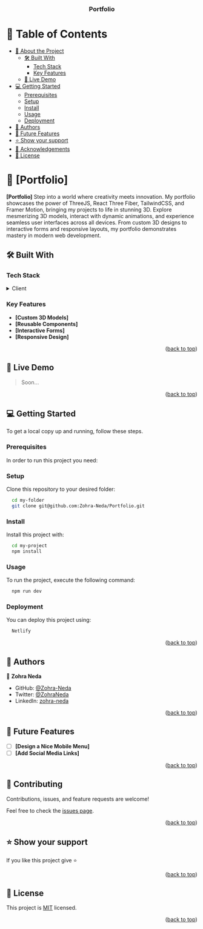 <a name="readme-top"></a>

<div align="center">

  <h3><b>Portfolio</b></h3>

</div>

<!-- TABLE OF CONTENTS -->

# 📗 Table of Contents

- [📖 About the Project](#about-project)
  - [🛠 Built With](#built-with)
    - [Tech Stack](#tech-stack)
    - [Key Features](#key-features)
  - [🚀 Live Demo](#live-demo)
- [💻 Getting Started](#getting-started)
  - [Prerequisites](#prerequisites)
  - [Setup](#setup)
  - [Install](#install)
  - [Usage](#usage)
  - [Deployment](#deployment)
- [👥 Authors](#authors)
- [🔭 Future Features](#future-features)
- [⭐️ Show your support](#support)
- [🙏 Acknowledgements](#acknowledgements)
- [📝 License](#license)

<!-- PROJECT DESCRIPTION -->

# 📖 [Portfolio] <a name="about-project"></a>


**[Portfolio]** Step into a world where creativity meets innovation. My portfolio showcases the power of ThreeJS, React Three Fiber, TailwindCSS, and Framer Motion, bringing my projects to life in stunning 3D.
Explore mesmerizing 3D models, interact with dynamic animations, and experience seamless user interfaces across all devices. From custom 3D designs to interactive forms and responsive layouts, my portfolio demonstrates mastery in modern web development.

## 🛠 Built With <a name="built-with"></a>

### Tech Stack <a name="tech-stack"></a>


<details>
  <summary>Client</summary>
  <ul>
    <li><a href="https://reactjs.org/">ReactJS</a></li>
    <li><a href="#">ThreeJS</a></li>
    <li><a href="#">React Three Fiber</a></li>
    <li><a href="https://tailwindcss.com/">Tailwind CSS</a></li>
    <li><a href="#">Framer Motion</a></li>
  </ul>
</details>



<!-- Features -->

### Key Features <a name="key-features"></a>


- **[Custom 3D Models]**
- **[Reusable Components]**
- **[Interactive Forms]**
- **[Responsive Design]**

<p align="right">(<a href="#readme-top">back to top</a>)</p>

<!-- LIVE DEMO -->

## 🚀 Live Demo <a name="live-demo"></a>

> Soon...

<!-- - [Live Demo Link](https://google.com) -->

<p align="right">(<a href="#readme-top">back to top</a>)</p>

<!-- GETTING STARTED -->

## 💻 Getting Started <a name="getting-started"></a>


To get a local copy up and running, follow these steps.

### Prerequisites

In order to run this project you need:

<!--
Example command:

```sh
 npm start
```
 -->

### Setup

Clone this repository to your desired folder:


```sh
  cd my-folder
  git clone git@github.com:Zohra-Neda/Portfolio.git
```

### Install

Install this project with:


```sh
  cd my-project
  npm install
```

### Usage

To run the project, execute the following command:


```sh
  npm run dev
```


### Deployment

You can deploy this project using:


```sh
  Netlify
```

<p align="right">(<a href="#readme-top">back to top</a>)</p>

<!-- AUTHORS -->

## 👥 Authors <a name="authors"></a>


👤 **Zohra Neda**

- GitHub: [@Zohra-Neda](https://github.com/Zohra-Neda)
- Twitter: [@ZohraNeda](https://twitter.com/ZohraNeda)
- LinkedIn: [zohra-neda](https://www.linkedin.com/in/zohra-neda)


<p align="right">(<a href="#readme-top">back to top</a>)</p>

<!-- FUTURE FEATURES -->

## 🔭 Future Features <a name="future-features"></a>


- [ ] **[Design a Nice Mobile Menu]**
- [ ] **[Add Social Media Links]**

<p align="right">(<a href="#readme-top">back to top</a>)</p>

<!-- CONTRIBUTING -->

## 🤝 Contributing <a name="contributing"></a>

Contributions, issues, and feature requests are welcome!

Feel free to check the [issues page](../../issues/).

<p align="right">(<a href="#readme-top">back to top</a>)</p>

<!-- SUPPORT -->

## ⭐️ Show your support <a name="support"></a>


If you like this project give ⭐️

<p align="right">(<a href="#readme-top">back to top</a>)</p>


<!-- LICENSE -->

## 📝 License <a name="license"></a>

This project is [MIT](./LICENSE) licensed.


<p align="right">(<a href="#readme-top">back to top</a>)</p>
